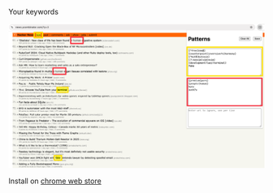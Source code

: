 Your keywords

![screenshot](screenshot.png) 

Install on [chrome web store](https://chromewebstore.google.com/detail/keyword-highlighter/ibhfgfpimcdfkegpicolnknicecahcph) 
